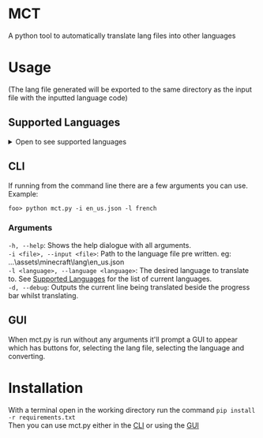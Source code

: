 # MCT
A python tool to automatically translate lang files into other languages

# Usage

(The lang file generated will be exported to the same directory as the input file with the inputted language code)  

## Supported Languages

<details><summary>Open to see supported languages</summary>

 - Afrikaans
 - Albanian
 - Arabic
 - Azerbaijani
 - Basque
 - Belarusian
 - Bulgarian
 - Catalan
 - Chinese Simplified
 - Chinese Traditional
 - Croatian
 - Czech
 - Danish
 - Dutch
 - English
 - Esperanto
 - Estonian
 - Filipino
 - Finnish
 - French
 - Galician
 - Georgian
 - German
 - Greek
 - Hebrew
 - Hindi
 - Hungarian
 - Icelandic
 - Indonesian
 - Irish
 - Italian
 - Japanese
 - Kannada
 - Korean
 - Latin
 - Latvian
 - Lithuanian
 - Macedonian
 - Malay
 - Maltese
 - Norwegian
 - Persian
 - Polish
 - Portuguese
 - Romanian
 - Russian
 - Serbian
 - Slovak
 - Slovenian
 - Spanish
 - Swedish
 - Tamil
 - Thai
 - Turkish
 - Ukrainian
 - Vietnamese
 - Welsh
 - Yiddish

</details>

## CLI

If running from the command line there are a few arguments you can use.  
Example:  
```
foo> python mct.py -i en_us.json -l french
```

### Arguments

`-h, --help`: Shows the help dialogue with all arguments.  
`-i <file>, --input <file>`: Path to the language file pre written. eg: ...\assets\minecraft\lang\en_us.json  
`-l <language>, --language <language>`: The desired language to translate to. See [Supported Languages](#supported-languages) for the list of current languages.  
`-d, --debug`: Outputs the current line being translated beside the progress bar whilst translating.  

## GUI

When mct.py is run without any arguments it'll prompt a GUI to appear which has buttons for, selecting the lang file, selecting the language and converting. 

# Installation

With a terminal open in the working directory run the command `pip install -r requirements.txt`  
Then you can use mct.py either in the [CLI](#cli) or using the [GUI](#gui)  